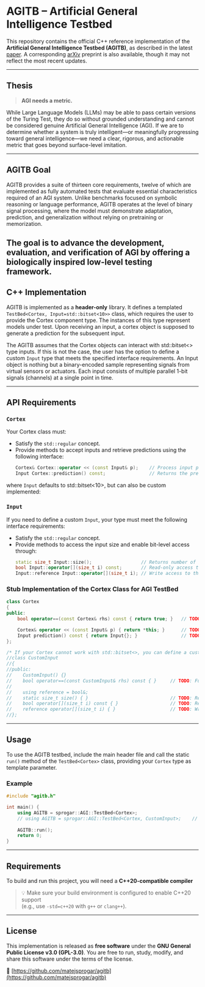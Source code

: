 # AGITB – Artificial General Intelligence Testbed

This repository contains the official C++ reference implementation of the **Artificial General Intelligence Testbed (AGITB)**, as described in the latest [paper](doc/AGITB.pdf). A corresponding [arXiv](https://arxiv.org/abs/2504.04430) preprint is also available, though it may not reflect the most recent updates.

---

## Thesis

> **AGI needs a metric.**
<p>While Large Language Models (LLMs) may be able to pass certain versions of the Turing Test, they do so without grounded understanding and cannot be considered genuine Artificial General Intelligence (AGI). If we are to determine whether a system is truly intelligent—or meaningfully progressing toward general intelligence—we need a clear, rigorous, and actionable metric that goes beyond surface-level imitation.</p>

---

## AGITB Goal

AGITB provides a suite of thirteen core requirements, twelve of which are implemented as fully automated tests that evaluate essential characteristics required of an AGI system. Unlike benchmarks focused on symbolic reasoning or language performance, AGITB operates at the level of binary signal processing, where the model must demonstrate adaptation, prediction, and generalization without relying on pretraining or memorization.

The goal is to advance the **development**, **evaluation**, and **verification** of AGI by offering a biologically inspired low-level testing framework.
---

## C++ Implementation

AGITB is implemented as a **header-only** library. It defines a templated `TestBed<Cortex, Input=std::bitset<10>>` class, which requires the user to provide the Cortex component type. The instances of this type represent models under test. Upon receiving an input, a cortex object is supposed to generate a prediction for the subsequent input.

The AGITB assumes that the Cortex objects can interact with std::bitset<> type inputs. If this is not the case, the user has the option to define a custom `Input` type that meets the specified interface requirements. An Input object is nothing but a binary-encoded sample representing signals from virtual sensors or actuators. Each input consists of multiple parallel 1-bit signals (channels) at a single point in time.

---

## API Requirements

### `Cortex`
Your Cortex class must:
- Satisfy the `std::regular` concept.
- Provide methods to accept inputs and retrieve predictions using the following interface:
  ```cpp
  Cortex& Cortex::operator << (const Input& p);    // Process input p
  Input Cortex::prediction() const;                // Returns the prediction for the next input
  ```

where `Input` defaults to std::bitset<10>, but can also be custom implemented:
 
### `Input`
If you need to define a custom `Input`, your type must meet the following interface requirements:
- Satisfy the `std::regular` concept.
- Provide methods to access the input size and enable bit-level access through:
  ```cpp
  static size_t Input::size();                  // Returns number of input bits
  bool Input::operator[](size_t i) const;       // Read-only access to the i-th bit
  Input::reference Input::operator[](size_t i); // Write access to the i-th bit
  ```

### Stub Implementation of the Cortex Class for AGI TestBed

```cpp
class Cortex
{
public:
    bool operator==(const Cortex& rhs) const { return true; }   // TODO: Full member-wise comparison

    Cortex& operator << (const Input& p) { return *this; }      // TODO: Process input p
    Input prediction() const { return Input{}; }                // TODO: Returns the (cached) prediction for the next input
};

/* If your Cortex cannot work with std::bitset<>, you can define a custom Input type */
//class CustomInput
//{
//public:
//    CustomInput() {}
//    bool operator==(const CustomInput& rhs) const { }     // TODO: Full member-wise comparison
//
//    using reference = bool&;
//    static size_t size() { }                              // TODO: Returns number of input bits
//    bool operator[](size_t i) const { }                   // TODO: Read-only access to the i-th bit
//    reference operator[](size_t i) { }                    // TODO: Write access to the i-th bit    
//};

```
---


## Usage

To use the AGITB testbed, include the main header file and call the static `run()` method of the `TestBed<Cortex>` class, providing your `Cortex` type as template parameter.

### Example

```cpp
#include "agitb.h"

int main() {
    using AGITB = sprogar::AGI::TestBed<Cortex>;
    // using AGITB = sprogar::AGI::TestBed<Cortex, CustomInput>;	// if using CustomInput type
    
    AGITB::run();
    return 0;
}
```
---

## Requirements

To build and run this project, you will need a **C++20-compatible compiler** 

> 💡 Make sure your build environment is configured to enable C++20 support  
> (e.g., use `-std=c++20` with `g++` or `clang++`).

---

## License

This implementation is released as **free software** under the **GNU General Public License v3.0 (GPL-3.0)**. You are free to run, study, modify, and share this software under the terms of the license.

🔗 [https://github.com/matejsprogar/agitb](https://github.com/matejsprogar/agitb)
